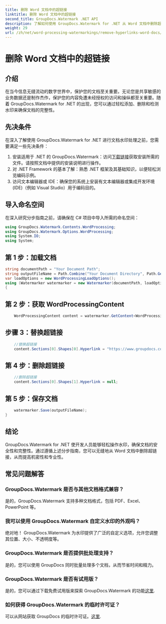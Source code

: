 ```yaml
---
title: 删除 Word 文档中的超链接
linktitle: 删除 Word 文档中的超链接
second_title: GroupDocs.Watermark .NET API
description: 了解如何使用 GroupDocs.Watermark for .NET 从 Word 文档中删除超链接。轻松增强文档安全性。
weight: 29
url: /zh/net/word-processing-watermarkings/remove-hyperlinks-word-docs/
---
```


# 删除 Word 文档中的超链接

## 介绍
在当今信息无缝流动的数字世界中，保护您的文档至关重要。无论您是共享敏感的业务数据还是制作杰作，保护您的内容免遭未经授权的访问和操纵都至关重要。随着 GroupDocs.Watermark for .NET 的出现，您可以通过轻松添加、删除和检测水印来确保文档的完整性。
## 先决条件
在深入了解使用 GroupDocs.Watermark for .NET 进行文档水印处理之前，您需要满足一些先决条件：
1. 安装适用于 .NET 的 GroupDocs.Watermark：访问[下载链接](https://releases.groupdocs.com/Watermark/net/)获取安装所需的文件。请按照文档中提供的安装说明进行操作。
2. 对 .NET Framework 的基本了解：熟悉 .NET 框架及其基础知识，以便轻松浏览编码示例。
3. 访问文本编辑器或 IDE：确保您的系统上安装有文本编辑器或集成开发环境 (IDE)（例如 Visual Studio）用于编码目的。

## 导入命名空间
在深入研究分步指南之前，请确保在 C# 项目中导入所需的命名空间：
```csharp
using GroupDocs.Watermark.Contents.WordProcessing;
using GroupDocs.Watermark.Options.WordProcessing;
using System.IO;
using System;
```
## 第 1 步：加载文档
```csharp
string documentPath = "Your Document Path";
string outputFileName = Path.Combine("Your Document Directory", Path.GetFileName(documentPath));
var loadOptions = new WordProcessingLoadOptions();
using (Watermarker watermarker = new Watermarker(documentPath, loadOptions))
{
```
## 第 2 步：获取 WordProcessingContent
```csharp
    WordProcessingContent content = watermarker.GetContent<WordProcessingContent>();
```
## 步骤 3：替换超链接
```csharp
    //替换超链接
    content.Sections[0].Shapes[0].Hyperlink = "https://www.groupdocs.com/”；
```
## 第 4 步：删除超链接
```csharp
    //删除超链接
    content.Sections[0].Shapes[1].Hyperlink = null;
```
## 第 5 步：保存文档
```csharp
    watermarker.Save(outputFileName);
}
```

## 结论
GroupDocs.Watermark for .NET 使开发人员能够轻松操作水印，确保文档的安全性和完整性。通过遵循上述分步指南，您可以无缝地从 Word 文档中删除超链接，从而提高机密性和专业性。
## 常见问题解答
### GroupDocs.Watermark 是否与其他文档格式兼容？
是的，GroupDocs.Watermark 支持多种文档格式，包括 PDF、Excel、PowerPoint 等。
### 我可以使用 GroupDocs.Watermark 自定义水印的外观吗？
绝对地！ GroupDocs.Watermark 为水印提供了广泛的自定义选项，允许您调整其位置、大小、不透明度等。
### GroupDocs.Watermark 是否提供批处理支持？
是的，您可以使用 GroupDocs 同时批量处理多个文档，从而节省时间和精力。
### GroupDocs.Watermark 是否有试用版？
是的，您可以通过下载免费试用版来探索 GroupDocs.Watermark 的功能[这里](https://releases.groupdocs.com/).
### 如何获得 GroupDocs.Watermark 的临时许可证？
可以从网站获取 GroupDocs 的临时许可证。[这里](https://purchase.groupdocs.com/temporary-license/).